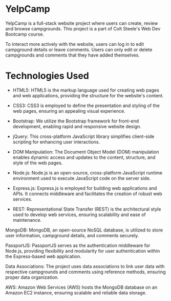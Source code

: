 # YelpCamp
YelpCamp is a full-stack website project where users can create, review and browse campgrounds. This project is a part of Colt Steele's Web Dev Bootcamp course.

To interact more actively with the website, users can log in to edit campground details or leave comments. Users can only edit or delete campgrounds and comments that they have added themselves.

# Technologies Used
- HTML5: HTML5 is the markup language used for creating web pages and web applications, providing the structure for the website's content.

- CSS3: CSS3 is employed to define the presentation and styling of the web pages, ensuring an appealing visual experience.

- Bootstrap: We utilize the Bootstrap framework for front-end development, enabling rapid and responsive website design.

- jQuery: This cross-platform JavaScript library simplifies client-side scripting for enhancing user interactions.

- DOM Manipulation: The Document Object Model (DOM) manipulation enables dynamic access and updates to the content, structure, and style of the web pages.

- Node.js: Node.js is an open-source, cross-platform JavaScript runtime environment used to execute JavaScript code on the server side.

- Express.js: Express.js is employed for building web applications and APIs. It connects middleware and facilitates the creation of robust web services.

- REST: Representational State Transfer (REST) is the architectural style used to develop web services, ensuring scalability and ease of maintenance.

MongoDB: MongoDB, an open-source NoSQL database, is utilized to store user information, campground details, and comments securely.

PassportJS: PassportJS serves as the authentication middleware for Node.js, providing flexibility and modularity for user authentication within the Express-based web application.

Data Associations: The project uses data associations to link user data with respective campgrounds and comments using reference methods, ensuring proper data organization.

AWS: Amazon Web Services (AWS) hosts the MongoDB database on an Amazon EC2 instance, ensuring scalable and reliable data storage.
